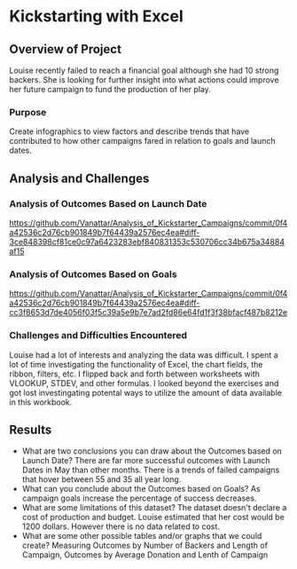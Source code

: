 # Kickstarting with Excel

## Overview of Project
Louise recently failed to reach a financial goal although she had 10 strong backers. She is looking for further insight into what actions could improve her future campaign to fund the production of her play.

### Purpose
Create infographics to view factors and describe trends that have contributed to how other campaigns fared in relation to goals and launch dates.

## Analysis and Challenges

### Analysis of Outcomes Based on Launch Date
https://github.com/Vanattar/Analysis_of_Kickstarter_Campaigns/commit/0f4a42536c2d76cb901849b7f64439a2576ec4ea#diff-3ce848398cf81ce0c97a6423283ebf840831353c530706cc34b675a34884af15

### Analysis of Outcomes Based on Goals
https://github.com/Vanattar/Analysis_of_Kickstarter_Campaigns/commit/0f4a42536c2d76cb901849b7f64439a2576ec4ea#diff-cc3f8653d7de4056f03f5c39a5e9b7e7ad2fd86e64fd1f3f38bfacf487b8212e

### Challenges and Difficulties Encountered
Louise had a lot of interests and analyzing the data was difficult. I spent a lot of time investigating the functionality of Excel, the chart fields, the ribbon, filters, etc. I flipped back and forth between worksheets with VLOOKUP, STDEV, and other formulas. I looked beyond the exercises and got lost investingating potental ways to utilize the amount of data available in this workbook. 
## Results

- What are two conclusions you can draw about the Outcomes based on Launch Date?
There are far more successful outcomes with Launch Dates in May than other months. There is a trends of failed campaigns that hover between 55 and 35 all year long.
- What can you conclude about the Outcomes based on Goals?
As campaign goals increase the percentage of success decreases.
- What are some limitations of this dataset?
The dataset doesn't declare a cost of production and budget. Louise estimated that her cost would be 1200 dollars. However there is no data related to cost.
- What are some other possible tables and/or graphs that we could create?
Measuring Outcomes by Number of Backers and Length of Campaign, Outcomes by Average Donation and Lenth of Campaign
